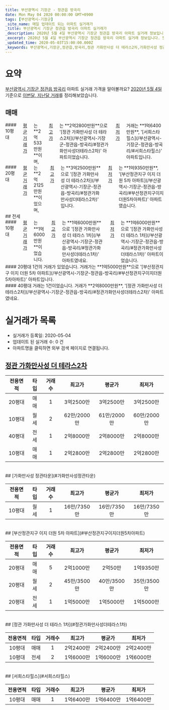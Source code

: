 ```yaml
---
title: 부산광역시 기장군 - 정관읍 방곡리
date: Mon May 04 2020 00:00:00 GMT+0900
tags: [부산광역시-기장군]
_site_name: 매일 업데이트 되는 아파트 실거래가
_title: 부산광역시 기장군 정관읍 방곡리 아파트 실거래가
_description: 2020년 5월 4일 부산광역시 기장군 정관읍 방곡리 아파트 실거래 정보입니다. 5건 아파트 정보가 있습니다.
_excerpt: 2020년 5월 4일 부산광역시 기장군 정관읍 방곡리 아파트 실거래 정보입니다. 5건 아파트 정보가 있습니다.
_updated_time: 2020-05-03T15:00:00.000Z
_keywords: 부산광역시,기장군,정관읍,방곡리,정관 가화만사성 더 테라스2차,가화만사성 정관타운,부산정관지구 이지 더원 5차 아파트,정관 가화만사성 더 테라스 1차,서희스타힐스
---
```





# 요약
<ins>부산광역시 기장군 정관읍 방곡리</ins> 아파트 실거래 가격을 알아볼까요? <ins>2020년 5월 4일</ins> 기준으로 <ins>이번달, 지난달 거래</ins>를 정리해보았습니다.

## 매매
<div class="container">
<div class="six columns" markdown="1">
#### 10평대
<ins>평균 거래가</ins>는 **2억533만원**이며, <ins>최고가</ins>는 **2억2800만원**으로 '[정관 가화만사성 더 테라스2차](/부산광역시-기장군-정관읍-방곡리/#정관가화만사성더테라스2차)' 아파트이었습니다. <ins>최저가</ins> 거래는 **1억6400만원**, '[서희스타힐스](/부산광역시-기장군-정관읍-방곡리/#서희스타힐스)' 아파트입니다.
</div>
<div class="six columns" markdown="1">
#### 20평대
<ins>평균 거래가</ins>는 **2억2125만원**이었으며, <ins>최고가</ins>는 **3억2500만원**으로 '[정관 가화만사성 더 테라스2차](/부산광역시-기장군-정관읍-방곡리/#정관가화만사성더테라스2차)' 입니다. <ins>최저가</ins>는 **1억9350만원**, '[부산정관지구 이지 더원 5차 아파트](/부산광역시-기장군-정관읍-방곡리/#부산정관지구이지더원5차아파트)' 아파트였습니다.
</div>
</div>
## 전세
<div class="container">
<div class="six columns" markdown="1">
#### 10평대
<ins>평균 거래가</ins>는 **1억6000만원**이었습니다. <ins>최고가</ins>는 **1억6000만원**으로 '[정관 가화만사성 더 테라스 1차](/부산광역시-기장군-정관읍-방곡리/#정관가화만사성더테라스1차)' 아파트였네요. <ins>최저가</ins>는 **1억6000만원**으로 '[정관 가화만사성 더 테라스 1차](/부산광역시-기장군-정관읍-방곡리/#정관가화만사성더테라스1차)' 아파트이었습니다.
</div>
<div class="six columns" markdown="1">
#### 20평대
1건의 거래가 있었습니다. 거래가는 **1억5000만원**으로 '[부산정관지구 이지 더원 5차 아파트](/부산광역시-기장군-정관읍-방곡리/#부산정관지구이지더원5차아파트)' 아파트입니다.
</div>
</div>
<div class="container">
<div class="twelve columns" markdown="1">
#### 40평대
거래는 1건이었습니다. 거래가 **2억8000만원**, '[정관 가화만사성 더 테라스2차](/부산광역시-기장군-정관읍-방곡리/#정관가화만사성더테라스2차)' 아파트였네요.
</div>
</div>



# 실거래가 목록
- 실거래가 등록일: 2020-05-04
- 업데이트 된 실거래 수: 0 건
- 아파트명을 클릭하면 외부 검색 페이지로 연결됩니다.

## [정관 가화만사성 더 테라스2차](#정관가화만사성더테라스2차)

|전용면적|타입|거래수|최고가|평균가|최저가|
|:---:|:---:|:---:|:---:|:---:|:---:|
|20평대|<span class="deal-type-1">매매</span>|1|3억2500만|3억2500만|3억2500만|
|10평대|<span class="deal-type-3">월세</span>|2|62만/2000만|61만/2000만|60만/2000만|
|40평대|<span class="deal-type-2">전세</span>|1|2억8000만|2억8000만|2억8000만|
|10평대|<span class="deal-type-1">매매</span>|1|2억2800만|2억2800만|2억2800만|

<br/>
## [가화만사성 정관타운](#가화만사성정관타운)

|전용면적|타입|거래수|최고가|평균가|최저가|
|:---:|:---:|:---:|:---:|:---:|:---:|
|10평대|<span class="deal-type-3">월세</span>|1|16만/7350만|16만/7350만|16만/7350만|

<br/>
## [부산정관지구 이지 더원 5차 아파트](#부산정관지구이지더원5차아파트)

|전용면적|타입|거래수|최고가|평균가|최저가|
|:---:|:---:|:---:|:---:|:---:|:---:|
|20평대|<span class="deal-type-1">매매</span>|5|2억1000만|2억50만|1억9350만|
|20평대|<span class="deal-type-3">월세</span>|2|45만/3500만|40만/3500만|35만/3500만|
|20평대|<span class="deal-type-2">전세</span>|1|1억5000만|1억5000만|1억5000만|

<br/>
## [정관 가화만사성 더 테라스 1차](#정관가화만사성더테라스1차)

|전용면적|타입|거래수|최고가|평균가|최저가|
|:---:|:---:|:---:|:---:|:---:|:---:|
|10평대|<span class="deal-type-1">매매</span>|1|2억2400만|2억2400만|2억2400만|
|10평대|<span class="deal-type-2">전세</span>|2|1억6000만|1억6000만|1억6000만|

<br/>
## [서희스타힐스](#서희스타힐스)

|전용면적|타입|거래수|최고가|평균가|최저가|
|:---:|:---:|:---:|:---:|:---:|:---:|
|10평대|<span class="deal-type-1">매매</span>|1|1억6400만|1억6400만|1억6400만|

<br/>



